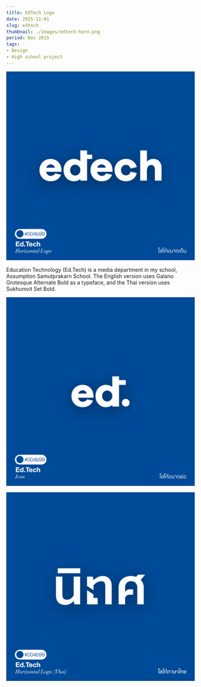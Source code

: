 ```yaml
---
title: EdTech Logo
date: 2015-11-01
slug: edtech
thumbnail: ./images/edtech-hero.png
period: Nov 2015
tags:
- Design
- High school project
---
```


![](./images/EdTech-02.png)

Education Technology (Ed.Tech) is a media department in my school, Assumption Samutprakarn School.
The English version uses Galano Grotesque Alternate Bold as a typeface, and the Thai version uses Sukhumvit Set Bold.

![](./images/EdTech-03.png)

![](./images/EdTech-04.png)
